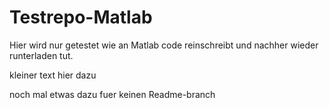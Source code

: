 # Testrepo-Matlab

Hier wird nur getestet wie an Matlab code reinschreibt und nachher wieder runterladen tut. 

kleiner text hier dazu 

noch mal etwas dazu fuer keinen Readme-branch
